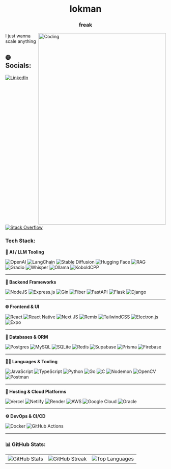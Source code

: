 <h1 align="center">lokman</h1>
<h3 align="center">freak</h3>
<img align="right" alt="Coding" width="400" height="600" src="https://github.com/lokmanbefe/lokmanbefe/blob/main/robo.gif">
<p align="left">  </p>


I just wanna scale anything
               

## 🌐 Socials:
[![LinkedIn](https://img.shields.io/badge/LinkedIn-%230077B5.svg?logo=linkedin&logoColor=white)](https://www.linkedin.com/in/lokmanefe) 
[![Stack Overflow](https://img.shields.io/badge/-Stackoverflow-FE7A16?logo=stack-overflow&logoColor=white)](https://stackoverflow.com/users/19690197/lokmanefe) 

<h3 align="left">Tech Stack:</h3>
<p align="left">

**🧠 AI / LLM Tooling**

![OpenAI](https://img.shields.io/badge/OpenAI-412991?style=for-the-badge&logo=openai&logoColor=white)
![LangChain](https://img.shields.io/badge/LangChain-000000?style=for-the-badge)
![Stable Diffusion](https://img.shields.io/badge/Stable%20Diffusion-202020?style=for-the-badge)
![Hugging Face](https://img.shields.io/badge/HuggingFace-FFD21F?style=for-the-badge&logo=huggingface&logoColor=black)
![RAG](https://img.shields.io/badge/RAG-%2300C853?style=for-the-badge)
![Gradio](https://img.shields.io/badge/Gradio-00C6A0?style=for-the-badge)
![Whisper](https://img.shields.io/badge/Whisper-4B4B4B?style=for-the-badge)
![Ollama](https://img.shields.io/badge/Ollama-24292F?style=for-the-badge)
![KoboldCPP](https://img.shields.io/badge/KoboldCPP-003B73?style=for-the-badge)

---


**🧰 Backend Frameworks**

![NodeJS](https://img.shields.io/badge/node.js-6DA55F?style=for-the-badge&logo=node.js&logoColor=white)
![Express.js](https://img.shields.io/badge/express.js-%23404d59.svg?style=for-the-badge&logo=express&logoColor=%2361DAFB)
![Gin](https://img.shields.io/badge/gin-%23000000.svg?style=for-the-badge&logo=go&logoColor=white)
![Fiber](https://img.shields.io/badge/fiber-%2300969F.svg?style=for-the-badge&logo=fiber&logoColor=white)
![FastAPI](https://img.shields.io/badge/FastAPI-005571?style=for-the-badge&logo=fastapi)
![Flask](https://img.shields.io/badge/flask-%23000.svg?style=for-the-badge&logo=flask&logoColor=white)
![Django](https://img.shields.io/badge/django-%23092E20.svg?style=for-the-badge&logo=django&logoColor=white)

---

**🌐 Frontend & UI**

![React](https://img.shields.io/badge/react-%2320232a.svg?style=for-the-badge&logo=react&logoColor=%2361DAFB)
![React Native](https://img.shields.io/badge/react_native-%2320232a.svg?style=for-the-badge&logo=react&logoColor=%2361DAFB)
![Next JS](https://img.shields.io/badge/Next-black?style=for-the-badge&logo=next.js&logoColor=white)
![Remix](https://img.shields.io/badge/remix-%23000.svg?style=for-the-badge&logo=remix&logoColor=white)
![TailwindCSS](https://img.shields.io/badge/tailwindcss-%2338B2AC.svg?style=for-the-badge&logo=tailwind-css&logoColor=white)
![Electron.js](https://img.shields.io/badge/Electron-191970?style=for-the-badge&logo=Electron&logoColor=white)
![Expo](https://img.shields.io/badge/expo-1C1E24?style=for-the-badge&logo=expo&logoColor=#D04A37)

---



**💾 Databases & ORM**

![Postgres](https://img.shields.io/badge/postgres-%23316192.svg?style=for-the-badge&logo=postgresql&logoColor=white)
![MySQL](https://img.shields.io/badge/mysql-4479A1.svg?style=for-the-badge&logo=mysql&logoColor=white)
![SQLite](https://img.shields.io/badge/sqlite-%2307405e.svg?style=for-the-badge&logo=sqlite&logoColor=white)
![Redis](https://img.shields.io/badge/redis-%23DD0031.svg?style=for-the-badge&logo=redis&logoColor=white)
![Supabase](https://img.shields.io/badge/Supabase-3ECF8E?style=for-the-badge&logo=supabase&logoColor=white)
![Prisma](https://img.shields.io/badge/Prisma-3982CE?style=for-the-badge&logo=Prisma&logoColor=white)
![Firebase](https://img.shields.io/badge/firebase-a08021?style=for-the-badge&logo=firebase&logoColor=ffcd34)

---

**🧑‍💻 Languages & Tooling**

![JavaScript](https://img.shields.io/badge/javascript-%23323330.svg?style=for-the-badge&logo=javascript&logoColor=%23F7DF1E)
![TypeScript](https://img.shields.io/badge/typescript-%23007ACC.svg?style=for-the-badge&logo=typescript&logoColor=white)
![Python](https://img.shields.io/badge/python-3670A0?style=for-the-badge&logo=python&logoColor=ffdd54)
![Go](https://img.shields.io/badge/go-%2300ADD8.svg?style=for-the-badge&logo=go&logoColor=white)
![C](https://img.shields.io/badge/c-%2300599C.svg?style=for-the-badge&logo=c&logoColor=white)
![Nodemon](https://img.shields.io/badge/NODEMON-%23323330.svg?style=for-the-badge&logo=nodemon&logoColor=%BBDEAD)
![OpenCV](https://img.shields.io/badge/opencv-%23white.svg?style=for-the-badge&logo=opencv&logoColor=white)
![Postman](https://img.shields.io/badge/Postman-FF6C37?style=for-the-badge&logo=postman&logoColor=white)

---

**🚀 Hosting & Cloud Platforms**

![Vercel](https://img.shields.io/badge/vercel-%23000000.svg?style=for-the-badge&logo=vercel&logoColor=white)
![Netlify](https://img.shields.io/badge/netlify-%23000000.svg?style=for-the-badge&logo=netlify&logoColor=#00C7B7)
![Render](https://img.shields.io/badge/Render-%2346E3B7.svg?style=for-the-badge&logo=render&logoColor=white)
![AWS](https://img.shields.io/badge/AWS-%23FF9900.svg?style=for-the-badge&logo=amazon-aws&logoColor=white)
![Google Cloud](https://img.shields.io/badge/GoogleCloud-%234285F4.svg?style=for-the-badge&logo=google-cloud&logoColor=white)
![Oracle](https://img.shields.io/badge/Oracle-F80000?style=for-the-badge&logo=oracle&logoColor=white)

---

**⚙️ DevOps & CI/CD**

![Docker](https://img.shields.io/badge/Docker-2496ED?style=for-the-badge&logo=docker&logoColor=white)
![GitHub Actions](https://img.shields.io/badge/GitHub%20Actions-2088FF?style=for-the-badge&logo=github-actions&logoColor=white)

---


</p>


<h3 align="left">📊 GitHub Stats:</h3>
<table>
  <tr>
    <td><img src="https://github-readme-stats.vercel.app/api?username=lokicik&theme=tokyonight&hide_border=true&include_all_commits=true&count_private=true" alt="GitHub Stats" /></td>
    <td><img src="https://nirzak-streak-stats.vercel.app/?user=lokicik&theme=tokyonight&hide_border=true" alt="GitHub Streak" /></td>
<td><img src="https://github-readme-stats.vercel.app/api/top-langs/?username=lokicik&theme=tokyonight&hide_border=true&layout=compact&hide=jupyter%20notebook,css,mdx,html" alt="Top Languages" /></td>  </tr>
</table>


